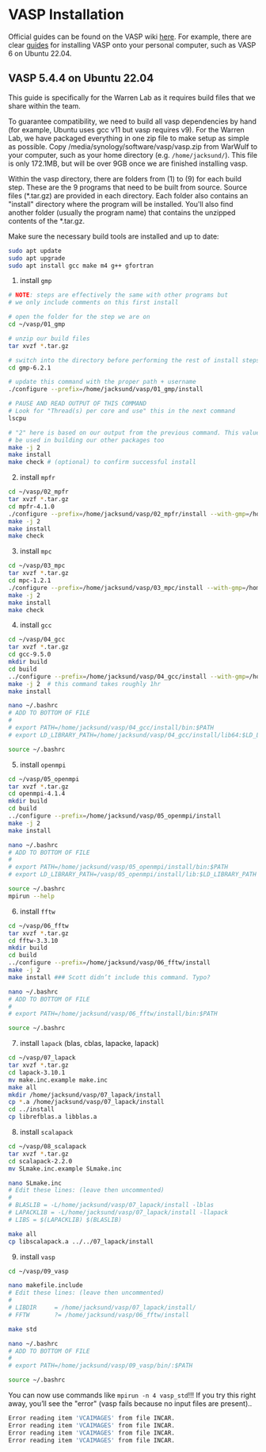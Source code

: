 # VASP Installation

Official guides can be found on the VASP wiki [here](https://www.vasp.at/wiki/index.php/Installing_VASP.6.X.X). For example, there are clear [guides](https://www.vasp.at/wiki/index.php/Personal_computer_installation) for installing VASP onto your personal computer, such as VASP 6 on Ubuntu 22.04.

## VASP 5.4.4 on Ubuntu 22.04

This guide is specifically for the Warren Lab as it requires build files that we share within the team.

To guarantee compatibility, we need to build all vasp dependencies by hand (for example, Ubuntu uses gcc v11 but vasp requires v9). For the Warren Lab, we have packaged everything in one zip file to make setup as simple as possible. Copy /media/synology/software/vasp/vasp.zip from WarWulf to your computer, such as your home directory (e.g. `/home/jacksund/`). This file is only 172.1MB, but will be over 9GB once we are finished installing vasp.

Within the vasp directory, there are folders from (1) to (9) for each build step. These are the 9 programs that need to be built from source. Source files (*.tar.gz) are provided in each directory. Each folder also contains an "install" directory where the program will be installed. You'll also find another folder (usually the program name) that contains the unzipped contents of the *.tar.gz.

Make sure the necessary build tools are installed and up to date:
``` bash
sudo apt update
sudo apt upgrade
sudo apt install gcc make m4 g++ gfortran
``` 

1. install `gmp`

``` bash
# NOTE: steps are effectively the same with other programs but
# we only include comments on this first install

# open the folder for the step we are on
cd ~/vasp/01_gmp

# unzip our build files
tar xvzf *.tar.gz

# switch into the directory before performing the rest of install steps
cd gmp-6.2.1

# update this command with the proper path + username
./configure --prefix=/home/jacksund/vasp/01_gmp/install

# PAUSE AND READ OUTPUT OF THIS COMMAND
# Look for "Thread(s) per core and use" this in the next command
lscpu

# "2" here is based on our output from the previous command. This value will 
# be used in building our other packages too 
make -j 2
make install
make check # (optional) to confirm successful install
```

2. install `mpfr`
``` bash
cd ~/vasp/02_mpfr
tar xvzf *.tar.gz
cd mpfr-4.1.0
./configure --prefix=/home/jacksund/vasp/02_mpfr/install --with-gmp=/home/jacksund/vasp/01_gmp/install
make -j 2
make install
make check
```

3. install `mpc` 
``` bash
cd ~/vasp/03_mpc
tar xvzf *.tar.gz
cd mpc-1.2.1
./configure --prefix=/home/jacksund/vasp/03_mpc/install --with-gmp=/home/jacksund/vasp/01_gmp/install --with-mpfr=/home/jacksund/vasp/02_mpfr/install
make -j 2
make install
make check
```
 
4. install `gcc`
``` bash
cd ~/vasp/04_gcc
tar xvzf *.tar.gz
cd gcc-9.5.0
mkdir build
cd build
../configure --prefix=/home/jacksund/vasp/04_gcc/install --with-gmp=/home/jacksund/vasp/01_gmp/install --with-mpfr=/home/jacksund/vasp/02_mpfr/install --with-mpc=/home/jacksund/vasp/03_mpc/install --disable-multilib
make -j 2  # this command takes roughly 1hr
make install

nano ~/.bashrc
# ADD TO BOTTOM OF FILE
#
# export PATH=/home/jacksund/vasp/04_gcc/install/bin:$PATH
# export LD_LIBRARY_PATH=/home/jacksund/vasp/04_gcc/install/lib64:$LD_LIBRARY_PATH

source ~/.bashrc
```

5. install `openmpi`
``` bash
cd ~/vasp/05_openmpi
tar xvzf *.tar.gz
cd openmpi-4.1.4
mkdir build
cd build
../configure --prefix=/home/jacksund/vasp/05_openmpi/install
make -j 2
make install

nano ~/.bashrc
# ADD TO BOTTOM OF FILE
#
# export PATH=/home/jacksund/vasp/05_openmpi/install/bin:$PATH
# export LD_LIBRARY_PATH=/vasp/05_openmpi/install/lib:$LD_LIBRARY_PATH

source ~/.bashrc
mpirun --help
```

6. install `fftw`
``` bash
cd ~/vasp/06_fftw
tar xvzf *.tar.gz
cd fftw-3.3.10
mkdir build
cd build
../configure --prefix=/home/jacksund/vasp/06_fftw/install
make -j 2
make install ### Scott didn’t include this command. Typo?

nano ~/.bashrc
# ADD TO BOTTOM OF FILE
#
# export PATH=/home/jacksund/vasp/06_fftw/install/bin:$PATH

source ~/.bashrc
```

7. install `lapack` (blas, cblas, lapacke, lapack)
``` bash
cd ~/vasp/07_lapack
tar xvzf *.tar.gz
cd lapack-3.10.1
mv make.inc.example make.inc
make all
mkdir /home/jacksund/vasp/07_lapack/install
cp *.a /home/jacksund/vasp/07_lapack/install
cd ../install
cp librefblas.a libblas.a
```

8. install `scalapack`
``` bash
cd ~/vasp/08_scalapack
tar xvzf *.tar.gz
cd scalapack-2.2.0
mv SLmake.inc.example SLmake.inc

nano SLmake.inc
# Edit these lines: (leave then uncommented)
#
# BLASLIB = -L/home/jacksund/vasp/07_lapack/install -lblas
# LAPACKLIB = -L/home/jacksund/vasp/07_lapack/install -llapack
# LIBS = $(LAPACKLIB) $(BLASLIB)

make all
cp libscalapack.a ../../07_lapack/install
```

9. install `vasp`
``` bash
cd ~/vasp/09_vasp

nano makefile.include
# Edit these lines: (leave then uncommented)
#
# LIBDIR     = /home/jacksund/vasp/07_lapack/install/
# FFTW       ?= /home/jacksund/vasp/06_fftw/install

make std

nano ~/.bashrc
# ADD TO BOTTOM OF FILE
#
# export PATH=/home/jacksund/vasp/09_vasp/bin/:$PATH

source ~/.bashrc
```

You can now use commands like `mpirun -n 4 vasp_std`!!! If you try this right away, you’ll see the "error" (vasp fails because no input files are present)..
``` bash
Error reading item 'VCAIMAGES' from file INCAR.
Error reading item 'VCAIMAGES' from file INCAR.
Error reading item 'VCAIMAGES' from file INCAR.
Error reading item 'VCAIMAGES' from file INCAR.
```
